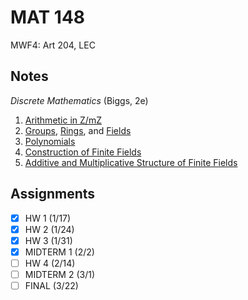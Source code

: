 # MAT 148
MWF4: Art 204, LEC
## Notes
*Discrete Mathematics* (Biggs, 2e)
1. [Arithmetic in Z/mZ](../notes/arithmetic-zmz.md)
2. [Groups](../notes/groups-i.md), [Rings](../notes/rings.md), and [Fields](../notes/fields.md)
3. [Polynomials](../notes/polynomials.md)
4. [Construction of Finite Fields](../notes/construction-finite-fields.md)
5. [Additive and Multiplicative Structure of Finite Fields](../notes/additive-multiplicative-structure-finite-fields.md)
## Assignments
- [x] HW 1 (1/17)
- [x] HW 2 (1/24)
- [x] HW 3 (1/31)
- [x] MIDTERM 1 (2/2)
- [ ] HW 4 (2/14)
- [ ] MIDTERM 2 (3/1)
- [ ] FINAL (3/22)
